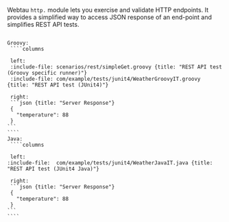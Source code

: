 Webtau `http.` module lets you exercise and validate HTTP endpoints.
It provides a simplified way to access JSON response of an end-point and simplifies REST API tests.

``````tabs

Groovy:
 ````columns

 left:
 :include-file: scenarios/rest/simpleGet.groovy {title: "REST API test (Groovy specific runner)"}
 :include-file: com/example/tests/junit4/WeatherGroovyIT.groovy {title: "REST API test (JUnit4)"} 

 right: 
 ```json {title: "Server Response"}
 {
   "temperature": 88
 }
```
````
Java:
 ````columns

 left:
:include-file:  com/example/tests/junit4/WeatherJavaIT.java {title: "REST API test (JUnit4 Java)"} 

 right: 
 ```json {title: "Server Response"}
 {
   "temperature": 88
 }
```
````

``````
 